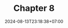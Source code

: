 ---
weight: 1800
title: "Chapter 8"
description: "Open-Closed Principle (OCP)"
icon: "article"
date: "2024-08-13T23:18:38+07:00"
lastmod: "2024-08-13T23:18:38+07:00"
draft: false
toc: true
---